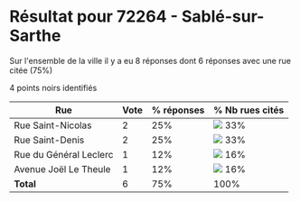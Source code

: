 # Résultat pour 72264 - Sablé-sur-Sarthe

Sur l'ensemble de la ville il y a eu 8 réponses dont 6 réponses avec une rue citée (75%)

4 points noirs identifiés

| Rue | Vote | % réponses | % Nb rues cités|
|-----|------|------------|----------------|
| Rue Saint-Nicolas | 2 | 25% | <img src="../../img/bar_33.gif" />&nbsp;33%|
| Rue Saint-Denis | 2 | 25% | <img src="../../img/bar_33.gif" />&nbsp;33%|
| Rue du Général Leclerc | 1 | 12% | <img src="../../img/bar_16.gif" />&nbsp;16%|
| Avenue Joël Le Theule | 1 | 12% | <img src="../../img/bar_16.gif" />&nbsp;16%|
| **Total** | 6 | 75% | 100%|
